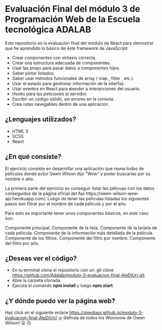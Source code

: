 # Evaluación Final del módulo 3 de Programación Web de la Escuela tecnológica ADALAB

Este repositorio es la evaluación final del módulo de React para demostrar que he aprendido lo básico de éste framework de JavaScript:

- Crear componentes con sintaxis correcta.
- Crear una estructura adecuada de componentes.
- Usar las props para pasar datos a componentes hijos.
- Saber pintar listados.
- Saber usar métodos funcionales de array ( map , filter , etc.).
- Usar el estado para gestionar información de la interfaz.
- Usar eventos en React para atender a interacciones del usuario.
- Hooks para las peticiones al servidor.
- Escribir un código sólido, sin errores en la consola.
- Crea rutas navegables dentro de una aplicación.

## ¿Lenguajes utilizados?

- HTML 5
- SCSS
- React

## ¿En qué consiste?

El ejercicio consiste en desarrollar una aplicación que reuna todas de peliculas donde actor Owen Wilson dijo "Wow" y poder buscarlas por su nombre o año.

La primera parte del ejercicio es conseguir listar las pélicuas con los datos conseguidos de la página oficial del Api https://owen-wilson-wow-
api.herokuapp.com/. Luego de tener las péliculas listadas los siguientes pasos son filtrar por el nombre de cada pélicula y por el año.

Para esto es importante tener unos componentes básicos, en este caso son: 

Componente principal.
Componente de la lista.
Componente de la tarjeta de cada pélicula. 
Componente de la información más detallada de la pélicula.
Componente de los filtros. 
Componente del filtro por nombre.
Componente del filtro por año.

## ¿Deseas ver el código?

- En tu terminal clona el repositorio con un: git clone https://github.com/Adalab/modulo-3-evaluacion-final-AleDiUrr.git.
- Abre la carpeta clonada.
- Ejecuta el comando **npm install** y luego **npm start**.

## ¿Y dónde puedo ver la página web?

Haz click en el siguiente enlace https://alexdiaur.github.io/modulo-3-evaluacion-final-AleDiUrr/ ¡y disfruta de todos los Wooooow de Owen Wilson! :open_mouth: :upside_down_face:  

